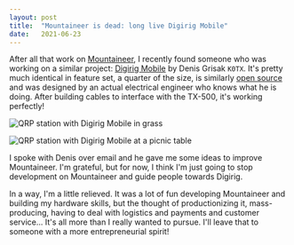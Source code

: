 ```yaml
---
layout: post
title:  "Mountaineer is dead: long live Digirig Mobile"
date:   2021-06-23
---
```

After all that work on [Mountaineer](https://github.com/k0swe/mountaineer), I recently found someone
who was working on a similar project: [Digirig Mobile](https://digirig.net/product/digirig-mobile/)
by Denis Grisak `K0TX`. It's pretty much identical in feature set, a quarter of the size, is
similarly [open source](https://github.com/softcomplex/digirig) and was designed by an actual
electrical engineer who knows what he is doing. After building cables to interface with the TX-500,
it's working perfectly!

![QRP station with Digirig Mobile in grass](https://1.bp.blogspot.com/-I99x4_ZeQRg/YQbCTfiwtSI/AAAAAAAB3iA/o6fdzFXPuCIwEyZXXakYqK1AQeYoDEdSgCPcBGAsYHg/s320/PXL_20210622_154749176.jpg)

![QRP station with Digirig Mobile at a picnic table](https://1.bp.blogspot.com/-i8f1P19JXx4/YQbCTXdSOJI/AAAAAAAB3iA/s0vIJPJE_esZnUuDThfRreoziGthznBrwCPcBGAsYHg/s320/PXL_20210623_153608628.MP.jpg)

I spoke with Denis over email and he gave me some ideas to improve Mountaineer. I'm grateful, but
for now, I think I'm just going to stop development on Mountaineer and guide people towards Digirig.

In a way, I'm a little relieved. It was a lot of fun developing Mountaineer and building my hardware
skills, but the thought of productionizing it, mass-producing, having to deal with logistics and
payments and customer service... It's all more than I really wanted to pursue. I'll leave that to
someone with a more entrepreneurial spirit!
